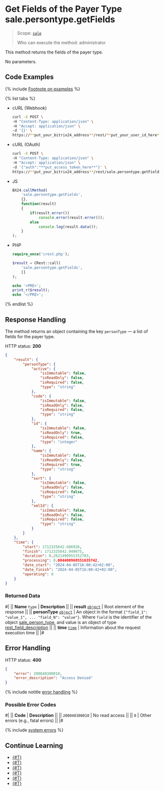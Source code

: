 # Get Fields of the Payer Type sale.persontype.getFields

> Scope: [`sale`](../../scopes/permissions.md)
>
> Who can execute the method: administrator

This method returns the fields of the payer type.

No parameters.

## Code Examples

{% include [Footnote on examples](../../../_includes/examples.md) %}

{% list tabs %}

- cURL (Webhook)

    ```bash
    curl -X POST \
    -H "Content-Type: application/json" \
    -H "Accept: application/json" \
    -d '{}' \
    https://**put_your_bitrix24_address**/rest/**put_your_user_id_here**/**put_your_webhook_here**/sale.persontype.getFields
    ```

- cURL (OAuth)

    ```bash
    curl -X POST \
    -H "Content-Type: application/json" \
    -H "Accept: application/json" \
    -d '{"auth":"**put_access_token_here**"}' \
    https://**put_your_bitrix24_address**/rest/sale.persontype.getFields
    ```

- JS

    ```js
    BX24.callMethod(
        'sale.persontype.getFields',
        {},
        function(result)
        {
            if(result.error())
                console.error(result.error());
            else
                console.log(result.data());
        }
    );
    ```

- PHP

    ```php
    require_once('crest.php');

    $result = CRest::call(
        'sale.persontype.getFields',
        []
    );

    echo '<PRE>';
    print_r($result);
    echo '</PRE>';
    ```

{% endlist %}

## Response Handling

The method returns an object containing the key `personType` — a list of fields for the payer type.

HTTP status: **200**

```json
{
    "result": {
        "personType": {
            "active": {
                "isImmutable": false,
                "isReadOnly": false,
                "isRequired": false,
                "type": "string"
            },
            "code": {
                "isImmutable": false,
                "isReadOnly": false,
                "isRequired": false,
                "type": "string"
            },
            "id": {
                "isImmutable": false,
                "isReadOnly": true,
                "isRequired": false,
                "type": "integer"
            },
            "name": {
                "isImmutable": false,
                "isReadOnly": false,
                "isRequired": true,
                "type": "string"
            },
            "sort": {
                "isImmutable": false,
                "isReadOnly": false,
                "isRequired": false,
                "type": "string"
            },
            "xmlId": {
                "isImmutable": false,
                "isReadOnly": false,
                "isRequired": false,
                "type": "string"
            }
        }
    },
    "time": {
        "start": 1712325642.686926,
        "finish": 1712325642.949075,
        "duration": 0.2621490955352783,
        "processing": 0.004400968551635742,
        "date_start": "2024-04-05T16:00:42+02:00",
        "date_finish": "2024-04-05T16:00:42+02:00",
        "operating": 0
    }
}
```

### Returned Data

#|
|| **Name**
`type` | **Description** ||
|| **result**
[`object`](../../data-types.md) | Root element of the response ||
|| **personType**
[`object`](../../data-types.md) | An object in the format `{"field_1": "value_1", ... "field_N": "value"}`.
Where `field` is the identifier of the object [sale_person_type](../data-types.md), and value is an object of type [rest_field_description](../data-types.md#rest_field_description)
||
|| **time**
[`time`](../../data-types.md) | Information about the request execution time ||
|#

## Error Handling

HTTP status: **400**

```json
{
    "error": 200040300010,
    "error_description": "Access Denied"
}
```

{% include notitle [error handling](../../../_includes/error-info.md) %}

### Possible Error Codes

#|
|| **Code** | **Description** ||
|| `200040300010` | No read access ||
|| `0` | Other errors (e.g., fatal errors) ||
|#

{% include [system errors](../../../_includes/system-errors.md) %}

## Continue Learning 

- [{#T}](./index.md)
- [{#T}](./sale-person-type-add.md)
- [{#T}](./sale-person-type-update.md)
- [{#T}](./sale-person-type-get.md)
- [{#T}](./sale-person-type-list.md)
- [{#T}](./sale-person-type-delete.md)